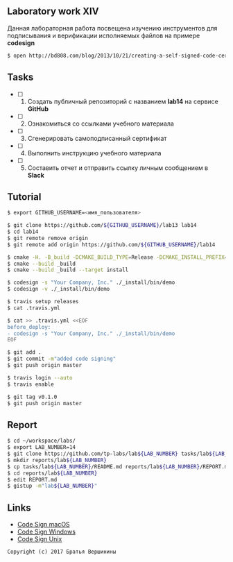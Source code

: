 ## Laboratory work XIV

Данная лабораторная работа посвещена изучению инструментов для подписывания и верификации исполняемых файлов на примере **codesign**

```bash
$ open http://bd808.com/blog/2013/10/21/creating-a-self-signed-code-certificate-for-xcode/
```

## Tasks

- [ ] 1. Создать публичный репозиторий с названием **lab14** на сервисе **GitHub**
- [ ] 2. Ознакомиться со ссылками учебного материала
- [ ] 3. Сгенерировать самоподписанный сертификат
- [ ] 4. Выполнить инструкцию учебного материала
- [ ] 5. Составить отчет и отправить ссылку личным сообщением в **Slack**

## Tutorial

```bash
$ export GITHUB_USERNAME=<имя_пользователя>
```

```bash
$ git clone https://github.com/${GITHUB_USERNAME}/lab13 lab14
$ cd lab14
$ git remote remove origin
$ git remote add origin https://github.com/${GITHUB_USERNAME}/lab14
```

```bash
$ cmake -H. -B_build -DCMAKE_BUILD_TYPE=Release -DCMAKE_INSTALL_PREFIX=_install
$ cmake --build _build
$ cmake --build _build --target install
```

```bash
$ codesign -s "Your Company, Inc." ./_install/bin/demo
$ codesign -v ./_install/bin/demo
```

```bash
$ travis setup releases
$ cat .travis.yml
```

```bash
$ cat >> .travis.yml <<EOF
before_deploy:
- codesign -s "Your Company, Inc." ./_install/bin/demo
EOF
```

```bash
$ git add .
$ git commit -m"added code signing"
$ git push origin master
```

```bash
$ travis login --auto
$ travis enable
```

```bash
$ git tag v0.1.0
$ git push origin master
```

## Report

```bash
$ cd ~/workspace/labs/
$ export LAB_NUMBER=14
$ git clone https://github.com/tp-labs/lab${LAB_NUMBER} tasks/lab${LAB_NUMBER}
$ mkdir reports/lab${LAB_NUMBER}
$ cp tasks/lab${LAB_NUMBER}/README.md reports/lab${LAB_NUMBER}/REPORT.md
$ cd reports/lab${LAB_NUMBER}
$ edit REPORT.md
$ gistup -m"lab${LAB_NUMBER}"
```

## Links

- [Code Sign macOS](https://www.digicert.com/code-signing/mac-os-codesign-tool.htm)
- [Code Sign Windows](https://msdn.microsoft.com/ru-ru/library/windows/desktop/aa380259(v=vs.85).aspx)
- [Code Sign Unix](https://github.com/bartman/elfgpg)

```
Copyright (c) 2017 Братья Вершинины
```
